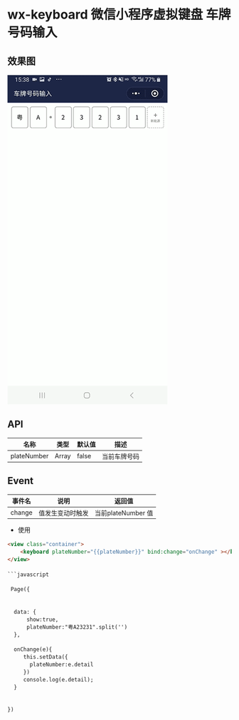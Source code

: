 # wx-keyboard 微信小程序虚拟键盘 车牌号码输入


## 效果图

![默认效果](./static/demo.gif)
 
## API

| 名称   | 类型             | 默认值                 | 描述  | 
| -------- | ---------------- | --------------------- | ---------- | 
| plateNumber | Array   | false     | 当前车牌号码    |

 


## Event

| 事件名   | 说明             | 返回值                 |
| -------- | ---------------- | --------------------- |
| change | 值发生变动时触发 | 当前plateNumber 值 |


-   使用

```html
<view class="container">
    <keyboard plateNumber="{{plateNumber}}" bind:change="onChange" ></keyboard>
</view>

```javascript

 Page({


  data: {
      show:true,
      plateNumber:"粤A23231".split('')
  },

  onChange(e){
     this.setData({
       plateNumber:e.detail
     })
     console.log(e.detail);
  }
  

})